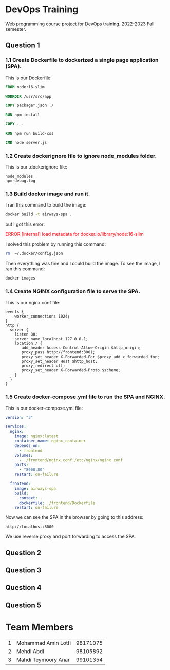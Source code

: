 # DevOps Training

Web programming course project for DevOps training. 2022-2023 Fall semester.

## Question 1

### 1.1 Create Dockerfile to dockerized a single page application (SPA).

This is our Dockerfile:

```dockerfile
FROM node:16-slim

WORKDIR /usr/src/app

COPY package*.json ./

RUN npm install

COPY . .

RUN npm run build-css

CMD node server.js
```

### 1.2 Create dockerignore file to ignore node_modules folder.

This is our .dockerignore file:

```
node_modules
npm-debug.log
```

### 1.3 Build docker image and run it.

I ran this command to build the image:

```bash
docker build -t airways-spa .
```

but I got this error:

<p style="color:red;">ERROR [internal] load metadata for docker.io/library/node:16-slim</p>

I solved this problem by running this command:

```bash
rm  ~/.docker/config.json 
```

Then everything was fine and I could build the image.
To see the image, I ran this command:

```bash
docker images
```

### 1.4 Create NGINX configuration file to serve the SPA.

This is our nginx.conf file:

```nginx
events {
    worker_connections 1024;
}
http {
  server {
    listen 80;
    server_name localhost 127.0.0.1;
    location / {
       add_header Access-Control-Allow-Origin $http_origin;
       proxy_pass http://frontend:3001;
       proxy_set_header X-Forwarded-For $proxy_add_x_forwarded_for;
       proxy_set_header Host $http_host;
       proxy_redirect off;
       proxy_set_header X-Forwarded-Proto $scheme;
    }
  }
}
```

### 1.5 Create docker-compose.yml file to run the SPA and NGINX.

This is our docker-compose.yml file:

```yaml
version: "3"

services:
  nginx:
    image: nginx:latest
    container_name: nginx_container
    depends_on:
      - frontend
    volumes:
      - ./frontend/nginx.conf:/etc/nginx/nginx.conf
    ports:
      - "8000:80"
    restart: on-failure

  frontend:
    image: airways-spa
    build:
      context: .
      dockerfile: ./frontend/Dockerfile
    restart: on-failure
```

Now we can see the SPA in the browser by going to this address:

```bash
http://localhost:8000
```

We use reverse proxy and port forwarding to access the SPA.

## Question 2

## Question 3

## Question 4

## Question 5

# Team Members

<table>
    <tr>
        <td>1</td>
        <td>Mohammad Amin Lotfi</td>
        <td>98171075</td>
    </tr>
    <tr>
        <td>2</td>
        <td>Mehdi Abdi</td>
        <td>98105892</td>
    </tr>
    <tr>
        <td>3</td>
        <td>Mahdi Teymoory Anar</td>
        <td>99101354</td>
     </tr>
</table>